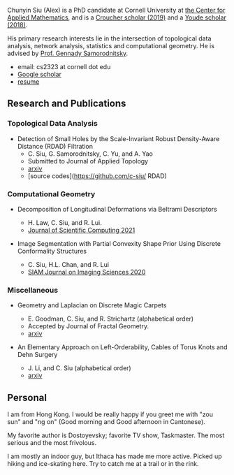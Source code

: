 Chunyin Siu (Alex) is a PhD candidate at Cornell University at [the Center for Applied Mathematics](https://www.cam.cornell.edu/cam), and is a [Croucher scholar (2019)](https://scholars.croucher.org.hk/scholars/siu-chun-yin) and a [Youde scholar](https://www.wfsfaa.gov.hk/sfo/seymf/en/index.htm) [(2018)](https://www.wfsfaa.gov.hk/sfo/pdf/common/Form/sgl/seym8.pdf).

His primary research interests lie in the intersection of topological data analysis, network analysis, statistics and computational geometry. He is advised by [Prof. Gennady Samorodnitsky](https://people.orie.cornell.edu/gennady/).

- email: cs2323 at cornell dot edu
- [Google scholar](https://scholar.google.com/citations?hl=en&user=rKVyMkIAAAAJ)
- [resume](/resume.pdf)


## Research and Publications

### Topological Data Analysis

* Detection of Small Holes by the Scale-Invariant Robust Density-Aware Distance (RDAD) Filtration
  + C. Siu, G. Samorodnitsky, C. Yu, and A. Yao
  + Submitted to Journal of Applied Topology
  + [arxiv](https://arxiv.org/abs/2204.07821.pdf)
  + [source codes](https://github.com/c-siu/
RDAD)

### Computational Geometry
* Decomposition of Longitudinal Deformations via Beltrami Descriptors
  + H. Law, C. Siu, and R. Lui.
  + [Journal of Scientific Computing 2021](https://doi.org/10.1007/s10915-021-01569-x)

 * Image Segmentation with Partial Convexity Shape Prior Using Discrete Conformality Structures
   + C. Siu, H.L. Chan, and R. Lui 
   + [SIAM Journal on Imaging Sciences 2020](https://doi.org/10.1137/19M129718X)

### Miscellaneous

* Geometry and Laplacian on Discrete Magic Carpets
  + E. Goodman, C. Siu, and R. Strichartz (alphabetical order)
  + Accepted by Journal of Fractal Geometry.
  + [arxiv](https://arxiv.org/abs/1902.03408)

* An Elementary Approach on Left-Orderability, Cables of Torus Knots and Dehn Surgery
  + J. Li, and C. Siu (alphabetical order)
  + [arxiv](https://arxiv.org/abs/1610.00898)


## Personal

I am from Hong Kong. I would be really happy if you greet me with "zou sun" and "ng on" (Good morning and Good afternoon in Cantonese).

My favorite author is Dostoyevsky; favorite TV show, Taskmaster. The most serious and the most frivolous.

I am mostly an indoor guy, but Ithaca has made me more active. Picked up hiking and ice-skating here. Try to catch me at a trail or in the rink.
